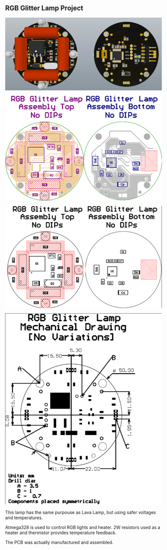 ## RGB Glitter Lamp Project

![](/logo1.jpg)


![](/View.png)


![](/ASM.png)


![](/Mecha.png)


This lamp has the same purpouse as Lava Lamp, but using safer voltages and temperatures. 

Atmega328 is used to control RGB lights and heater. 2W resistors used as a heater and thermistor provides temperature feedback.

The PCB was actually manufactured and assembled.  
